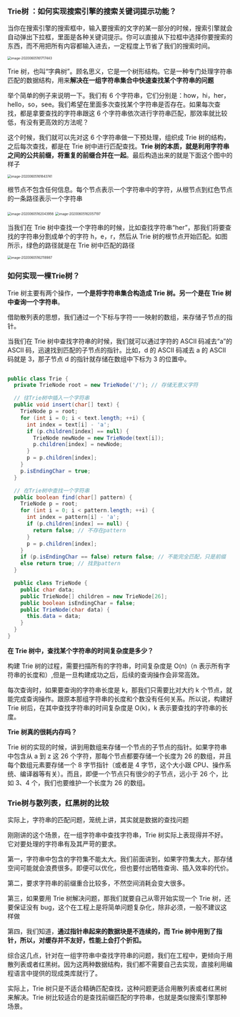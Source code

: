 ### Trie树 ：如何实现搜索引擎的搜索关键词提示功能？



当你在搜索引擎的搜索框中，输入要搜索的文字的某一部分的时候，搜索引擎就会自动弹出下拉框，里面是各种关键词提示。你可以直接从下拉框中选择你要搜索的东西，而不用把所有内容都输入进去，一定程度上节省了我们的搜索时间。

<img src="/Users/zhangchongchong/Library/Application Support/typora-user-images/image-20200605161717443.png" alt="image-20200605161717443" style="zoom:50%;" />

Trie 树，也叫“字典树”。顾名思义，它是一个树形结构。它是一种专门处理字符串匹配的数据结构，用来**解决在一组字符串集合中快速查找某个字符串的问题**

举个简单的例子来说明一下。我们有 6 个字符串，它们分别是：how，hi，her，hello，so，see。我们希望在里面多次查找某个字符串是否存在。如果每次查找，都是拿要查找的字符串跟这 6 个字符串依次进行字符串匹配，那效率就比较低，有没有更高效的方法呢？

这个时候，我们就可以先对这 6 个字符串做一下预处理，组织成 Trie 树的结构，之后每次查找，都是在 Trie 树中进行匹配查找。**Trie 树的本质，就是利用字符串之间的公共前缀，将重复的前缀合并在一起**。最后构造出来的就是下面这个图中的样子

<img src="/Users/zhangchongchong/Library/Application Support/typora-user-images/image-20200605161843741.png" alt="image-20200605161843741" style="zoom:50%;" />

根节点不包含任何信息。每个节点表示一个字符串中的字符，从根节点到红色节点的一条路径表示一个字符串

<img src="/Users/zhangchongchong/Library/Application Support/typora-user-images/image-20200605162043956.png" alt="image-20200605162043956" style="zoom:50%;" />

<img src="/Users/zhangchongchong/Library/Application Support/typora-user-images/image-20200605162057197.png" alt="image-20200605162057197" style="zoom:50%;" />

当我们在 Trie 树中查找一个字符串的时候，比如查找字符串“her”，那我们将要查找的字符串分割成单个的字符 h，e，r，然后从 Trie 树的根节点开始匹配。如图所示，绿色的路径就是在 Trie 树中匹配的路径

<img src="/Users/zhangchongchong/Library/Application Support/typora-user-images/image-20200605162118987.png" alt="image-20200605162118987" style="zoom:50%;" />



### 如何实现一棵Trie树？

Trie 树主要有两个操作，**一个是将字符串集合构造成 Trie 树。另一个是在 Trie 树中查询一个字符串**。

借助散列表的思想，我们通过一个下标与字符一一映射的数组，来存储子节点的指针。

当我们在 Trie 树中查找字符串的时候，我们就可以通过字符的 ASCII 码减去“a”的 ASCII 码，迅速找到匹配的子节点的指针。比如，d 的 ASCII 码减去 a 的 ASCII 码就是 3，那子节点 d 的指针就存储在数组中下标为 3 的位置中。

```java

public class Trie {
  private TrieNode root = new TrieNode('/'); // 存储无意义字符

  // 往Trie树中插入一个字符串
  public void insert(char[] text) {
    TrieNode p = root;
    for (int i = 0; i < text.length; ++i) {
      int index = text[i] - 'a';
      if (p.children[index] == null) {
        TrieNode newNode = new TrieNode(text[i]);
        p.children[index] = newNode;
      }
      p = p.children[index];
    }
    p.isEndingChar = true;
  }

  // 在Trie树中查找一个字符串
  public boolean find(char[] pattern) {
    TrieNode p = root;
    for (int i = 0; i < pattern.length; ++i) {
      int index = pattern[i] - 'a';
      if (p.children[index] == null) {
        return false; // 不存在pattern
      }
      p = p.children[index];
    }
    if (p.isEndingChar == false) return false; // 不能完全匹配，只是前缀
    else return true; // 找到pattern
  }

  public class TrieNode {
    public char data;
    public TrieNode[] children = new TrieNode[26];
    public boolean isEndingChar = false;
    public TrieNode(char data) {
      this.data = data;
    }
  }
}
```

**在 Trie 树中，查找某个字符串的时间复杂度是多少？**

构建 Trie 树的过程，需要扫描所有的字符串，时间复杂度是 O(n)（n 表示所有字符串的长度和）,但是一旦构建成功之后，后续的查询操作会非常高效。

每次查询时，如果要查询的字符串长度是 k，那我们只需要比对大约 k 个节点，就能完成查询操作。跟原本那组字符串的长度和个数没有任何关系。所以说，构建好 Trie 树后，在其中查找字符串的时间复杂度是 O(k)，k 表示要查找的字符串的长度。

**Trie 树真的很耗内存吗？**

Trie 树的实现的时候，讲到用数组来存储一个节点的子节点的指针。如果字符串中包含从 a 到 z 这 26 个字符，那每个节点都要存储一个长度为 26 的数组，并且每个数组元素要存储一个 8 字节指针（或者是 4 字节，这个大小跟 CPU、操作系统、编译器等有关）。而且，即便一个节点只有很少的子节点，远小于 26 个，比如 3、4 个，我们也要维护一个长度为 26 的数组。

### Trie树与散列表，红黑树的比较

实际上，字符串的匹配问题，笼统上讲，其实就是数据的查找问题

刚刚讲的这个场景，在一组字符串中查找字符串，Trie 树实际上表现得并不好。它对要处理的字符串有及其严苛的要求。

第一，字符串中包含的字符集不能太大。我们前面讲到，如果字符集太大，那存储空间可能就会浪费很多。即便可以优化，但也要付出牺牲查询、插入效率的代价。

第二，要求字符串的前缀重合比较多，不然空间消耗会变大很多。

第三，如果要用 Trie 树解决问题，那我们就要自己从零开始实现一个 Trie 树，还要保证没有 bug，这个在工程上是将简单问题复杂化，除非必须，一般不建议这样做

第四，我们知道，**通过指针串起来的数据块是不连续的，而 Trie 树中用到了指针，所以，对缓存并不友好，性能上会打个折扣。**

综合这几点，针对在一组字符串中查找字符串的问题，我们在工程中，更倾向于用散列表或者红黑树。因为这两种数据结构，我们都不需要自己去实现，直接利用编程语言中提供的现成类库就行了。

实际上，Trie 树只是不适合精确匹配查找，这种问题更适合用散列表或者红黑树来解决。Trie 树比较适合的是查找前缀匹配的字符串，也就是类似搜索引擎那种场景。

















